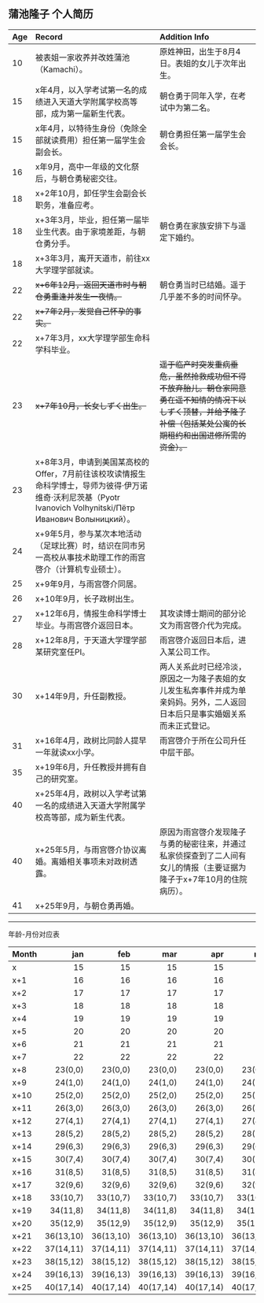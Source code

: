 ## 蒲池隆子 个人简历


|Age|Record|Addition Info|
|:--|:---|:------|
|10|被表姐一家收养并改姓蒲池（Kamachi）。|原姓神田，出生于8月4日。表姐的女儿于次年出生。|
|15|x年4月，以入学考试第一名的成绩进入天道大学附属学校高等部，成为第一届新生代表。|朝仓勇于同年入学，在考试中为第二名。|
|15|x年4月，以特待生身份（免除全部就读费用）担任第一届学生会副会长。|朝仓勇担任第一届学生会会长。|
|16|x年9月，高中一年级的文化祭后，与朝仓勇秘密交往。||
|18|x+2年10月，卸任学生会副会长职务，准备应考。||
|18|x+3年3月，毕业，担任第一届毕业生代表。由于家境差距，与朝仓勇分手。|朝仓勇在家族安排下与遥定下婚约。|
|18|x+3年3月，离开天道市，前往xx大学理学部就读。||
|22|~~x+6年12月，返回天道市时与朝仓勇重逢并发生一夜情。~~|朝仓勇当时已结婚。遥于几乎差不多的时间怀孕。|
|22|~~x+7年2月，发觉自己怀孕的事实。~~||
|22|x+7年3月，xx大学理学部生命科学科毕业。||
|23|~~x+7年10月，长女しずく出生。~~|~~遥于临产时突发重病垂危，虽然抢救成功但不得不放弃胎儿。朝仓家同意勇在遥不知情的情况下以しずく顶替，并给予隆子补偿（包括某处公寓的长期租约和出国进修所需的资金）。~~|
|23|x+8年3月，申请到美国某高校的Offer，7月前往该校攻读情报生命科学博士，导师为彼得·伊万诺维奇·沃利尼茨基（Pyotr Ivanovich Volhynitski/Пётр Иванович Волыницкий）。||
|24|x+9年5月，参与某次本地活动（足球比赛）时，结识在同市另一高校从事技术助理工作的雨宫啓介（计算机专业硕士）。||
|25|x+9年9月，与雨宫啓介同居。||
|26|x+10年9月，长子政树出生。||
|27|x+12年6月，情报生命科学博士毕业。与雨宫啓介返回日本。|其攻读博士期间的部分论文为雨宫啓介代为完成。|
|28|x+12年8月，于天道大学理学部某研究室任PI。|雨宫啓介返回日本后，进入某公司工作。|
|30|x+14年9月，升任副教授。|两人关系此时已经冷淡，原因之一为隆子表姐的女儿发生私奔事件并成为单亲妈妈。另外，二人返回日本后只是事实婚姻关系而未正式登记。|
|31|x+16年4月，政树比同龄人提早一年就读xx小学。|雨宫啓介于所在公司升任中层干部。|
|35|x+19年6月，升任教授并拥有自己的研究室。||
|40|x+25年4月，政树以入学考试第一名的成绩进入天道大学附属学校高等部，成为新生代表。||
|40|x+25年5月，与雨宫啓介协议离婚。离婚相关事项未对政树透露。|原因为雨宫啓介发现隆子与勇的秘密往来，并通过私家侦探查到了二人间有女儿的情报（主要证据为隆子于x+7年10月的住院病历）。|
|41|x+25年9月，与朝仓勇再婚。||

***

年龄-月份对应表

|Month|jan|feb|mar|apr|may|jun|jul|aug|sep|oct|nov|dec|
|:--|--:|--:|--:|--:|--:|--:|--:|--:|--:|--:|--:|--:
|x|15|15|15|15|15|15|15|16|16|16|16|16|
|x+1|16|16|16|16|16|16|16|17|17|17|17|17|
|x+2|17|17|17|17|17|17|17|18|18|18|18|18|
|x+3|18|18|18|18|18|18|18|19|19|19|19|19|
|x+4|19|19|19|19|19|19|19|20|20|20|20|20|
|x+5|20|20|20|20|20|20|20|21|21|21|21|21|
|x+6|21|21|21|21|21|21|21|22|22|22|22|22|
|x+7|22|22|22|22|22|22|22|23|23|**23(0,0)**|23(0,0)|23(0,0)|
|x+8|23(0,0)|23(0,0)|23(0,0)|23(0,0)|23(0,0)|23(0,0)|23(0,0)|24(0,0)|24(0,0)|24(1,0)|24(1,0)|24(1,0)|
|x+9|24(1,0)|24(1,0)|24(1,0)|24(1,0)|24(1,0)|24(1,0)|24(1,0)|25(1,0)|25(1,0)|25(2,0)|25(2,0)|25(2,0)|
|x+10|25(2,0)|25(2,0)|25(2,0)|25(2,0)|25(2,0)|25(2,0)|25(2,0)|26(2,0)|**26(2,0)**|26(3,0)|26(3,0)|26(3,0)|
|x+11|26(3,0)|26(3,0)|26(3,0)|26(3,0)|26(3,0)|26(3,0)|26(3,0)|27(3,0)|27(3,1)|27(4,1)|27(4,1)|27(4,1)|
|x+12|27(4,1)|27(4,1)|27(4,1)|27(4,1)|27(4,1)|27(4,1)|27(4,1)|28(4,1)|28(4,2)|28(5,2)|28(5,2)|28(5,2)|
|x+13|28(5,2)|28(5,2)|28(5,2)|28(5,2)|28(5,2)|28(5,2)|28(5,2)|29(5,2)|29(5,3)|29(6,3)|29(6,3)|29(6,3)|
|x+14|29(6,3)|29(6,3)|29(6,3)|29(6,3)|29(6,3)|29(6,3)|29(6,3)|30(6,3)|30(6,4)|30(7,4)|30(7,4)|30(7,4)|
|x+15|30(7,4)|30(7,4)|30(7,4)|30(7,4)|30(7,4)|30(7,4)|30(7,4)|31(7,4)|31(7,5)|31(8,5)|31(8,5)|31(8,5)|
|x+16|31(8,5)|31(8,5)|31(8,5)|31(8,5)|31(8,5)|31(8,5)|31(8,5)|32(8,5)|32(8,6)|32(9,6)|32(9,6)|32(9,6)|
|x+17|32(9,6)|32(9,6)|32(9,6)|32(9,6)|32(9,6)|32(9,6)|32(9,6)|33(9,6)|33(9,7)|33(10,7)|33(10,7)|33(10,7)|
|x+18|33(10,7)|33(10,7)|33(10,7)|33(10,7)|33(10,7)|33(10,7)|33(10,7)|34(10,7)|34(10,8)|34(11,8)|34(11,8)|34(11,8)|
|x+19|34(11,8)|34(11,8)|34(11,8)|34(11,8)|34(11,8)|34(11,8)|34(11,8)|35(11,8)|35(11,9)|35(12,9)|35(12,9)|35(12,9)|
|x+20|35(12,9)|35(12,9)|35(12,9)|35(12,9)|35(12,9)|35(12,9)|35(12,9)|36(12,9)|36(12,10)|36(13,10)|36(13,10)|36(13,10)|
|x+21|36(13,10)|36(13,10)|36(13,10)|36(13,10)|36(13,10)|36(13,10)|36(13,10)|37(13,10)|37(13,11)|37(14,11)|37(14,11)|37(14,11)|
|x+22|37(14,11)|37(14,11)|37(14,11)|37(14,11)|37(14,11)|37(14,11)|37(14,11)|38(14,11)|38(14,12)|38(15,12)|38(15,12)|38(15,12)|
|x+23|38(15,12)|38(15,12)|38(15,12)|38(15,12)|38(15,12)|38(15,12)|38(15,12)|39(15,12)|39(15,13)|39(16,13)|39(16,13)|39(16,13)|
|x+24|39(16,13)|39(16,13)|39(16,13)|39(16,13)|39(16,13)|39(16,13)|39(16,13)|40(16,13)|40(16,14)|40(17,14)|40(17,14)|40(17,14)|
|x+25|40(17,14)|40(17,14)|40(17,14)|40(17,14)|40(17,14)|40(17,14)|40(17,14)|41(17,14)|41(17,15)|41(18,15)|41(18,15)|41(18,15)|
